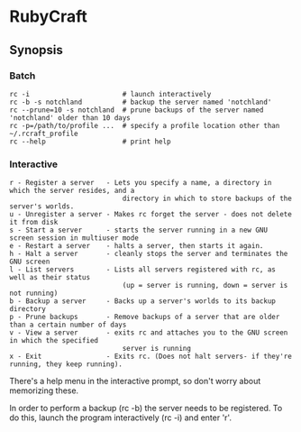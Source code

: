 # RubyCraft 

## Synopsis

### Batch

    rc -i                       # launch interactively 
    rc -b -s notchland          # backup the server named 'notchland'
    rc --prune=10 -s notchland  # prune backups of the server named 'notchland' older than 10 days
    rc -p=/path/to/profile ...  # specify a profile location other than ~/.rcraft_profile
    rc --help                   # print help

### Interactive

    r - Register a server   - Lets you specify a name, a directory in which the server resides, and a 
                                directory in which to store backups of the server's worlds.
    u - Unregister a server - Makes rc forget the server - does not delete it from disk
    s - Start a server      - starts the server running in a new GNU screen session in multiuser mode
    e - Restart a server    - halts a server, then starts it again.
    h - Halt a server       - cleanly stops the server and terminates the GNU screen
    l - List servers        - Lists all servers registered with rc, as well as their status 
                                (up = server is running, down = server is not running)
    b - Backup a server     - Backs up a server's worlds to its backup directory
    p - Prune backups       - Remove backups of a server that are older than a certain number of days
    v - View a server       - exits rc and attaches you to the GNU screen in which the specified 
                                server is running
    x - Exit                - Exits rc. (Does not halt servers- if they're running, they keep running).

There's a help menu in the interactive prompt, so don't worry about memorizing these.

In order to perform a backup (rc -b) the server needs to be registered. To do this, launch the program interactively (rc -i) and enter 'r'.
